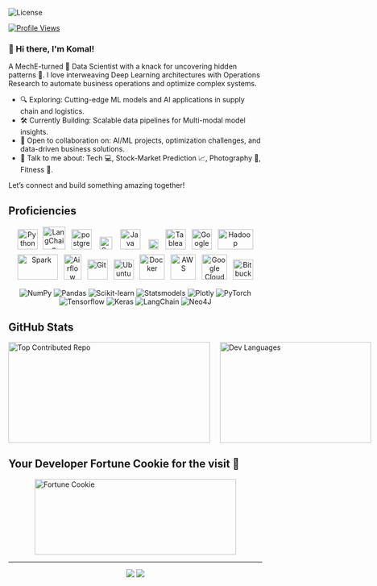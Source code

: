 ![License](https://img.shields.io/github/license/KOKOMOCHA/Github-Configs?style=flat)

[![Profile Views](https://visitcount.itsvg.in/api?id=kokomocha&icon=0&color=0)](https://visitcount.itsvg.in)

### 👋 Hi there, I'm Komal! 

A MechE-turned 🔄 Data Scientist with a knack for uncovering hidden patterns 👀. I love interweaving Deep Learning architectures with Operations Research to automate business operations and optimize complex systems. 

- 🔍 Exploring: Cutting-edge ML models and AI applications in supply chain and logistics.
- 🛠️ Currently Building: Scalable data pipelines for Multi-modal model insights.
- 🚀 Open to collaboration on: AI/ML projects, optimization challenges, and data-driven business solutions.
- 💬 Talk to me about: Tech 💻, Stock-Market Prediction 📈, Photography 📸, Fitness 🏃.

Let’s connect and build something amazing together! 

## Proficiencies

 <p align="center">
    <img title="Python" alt="Python" img src="https://cdn.svgporn.com/logos/python.svg" width="40" style="vertical-align:down; margin:4px">
    <img title="mySQL" alt="LangChain" img src="https://cdn.svgporn.com/logos/mysql-icon.svg" width="45" style="vertical-align:down; margin:2px">
    <img title="postgreSQL" alt="postgreSQL" img src="https://cdn.svgporn.com/logos/postgresql.svg" width="40" style="vertical-align:down; margin:6px">
    <img title="Scala" alt="Scala" img src="https://cdn.svgporn.com/logos/scala.svg" width="25" style="vertical-align:down; margin:6px">
    <img title="Java" alt="Java" img src="https://cdn.svgporn.com/logos/java.svg" width="40" style="vertical-align:down; margin:6px">
    <img title="MongoDB" alt="MongoDB" img src="https://cdn.svgporn.com/logos/mongodb-icon.svg" width="20" style="vertical-align:down; margin:6px">
    <img title="Tableau" alt="Tableau" img src="https://cdn.svgporn.com/logos/tableau-icon.svg" width="40" style="vertical-align:down; margin:4px">
    <img title="Google Analytics" alt="Google Analytics" img src="https://cdn.svgporn.com/logos/google-analytics.svg" width="40" style="vertical-align:down; margin:4px">
    <img title="Hadoop" alt="Hadoop" src="https://cdn.svgporn.com/logos/hadoop.svg" width="70" height="40" style="vertical-align:down; margin:4px"/>
	<img title="Spark" alt="Spark" src="https://cdn.svgporn.com/logos/apache-spark.svg" width="80" height="50" style="vertical-align:down; margin:4px"/>
    <img title="Airflow" alt="Airflow" src="https://cdn.svgporn.com/logos/airflow-icon.svg" width="35" height="50" style="vertical-align:down; margin:4px"/>
    <img title="Git" alt="Git" img src="https://cdn.svgporn.com/logos/git-icon.svg" width="40" style="vertical-align:center; margin:4px">
    <!-- <img src="https://img.shields.io/badge/-dvc.svg?logo=dvc&logoColor=white&labelColor=8a32ba"  width="60" alt="DVC" style="vertical-align:center; margin:4px"> -->
    <img title="Ubuntu" alt="Ubuntu" img src="https://cdn.svgporn.com/logos/ubuntu.svg" width="40" style="vertical-align:down; margin:4px">
    <img title="Docker" alt="Docker" img src="https://cdn.svgporn.com/logos/docker-icon.svg" width="50" style="vertical-align:down; margin:4px">
    <img title="AWS" alt="AWS" img src="https://cdn.svgporn.com/logos/aws.svg" width="50" style="vertical-align:down; margin:4px">
    <img title="Google Cloud" alt="Google Cloud" img src="https://cdn.svgporn.com/logos/google-cloud.svg" width="50" style="vertical-align:down; margin:4px">
    <img title="Bitbucket" alt="Bitbucket" img src="https://cdn.svgporn.com/logos/bitbucket.svg" width="40" style="vertical-align:down; margin:4px">
</p>

 <p align="center">
    <img src="https://img.shields.io/badge/numpy-%23013243.svg?style=for-the-badge&logo=numpy&logoColor=white" alt="NumPy">
    <img src="https://img.shields.io/badge/pandas-%23150458.svg?style=for-the-badge&logo=pandas&logoColor=white" alt="Pandas">
    <img src="https://img.shields.io/badge/scikit--learn-%23F7931E.svg?style=for-the-badge&logo=scikit-learn&logoColor=white" alt="Scikit-learn">
    <img src="https://img.shields.io/badge/-Statsmodels-C51A4A?style=for-the-badge" alt="Statsmodels">
    <img src="https://img.shields.io/badge/Plotly-%233F4F75.svg?style=for-the-badge&logo=plotly&logoColor=white" alt="Plotly">
    <img src="https://img.shields.io/badge/-Pytorch-cc2b12?style=for-the-badge&logo=pytorch&logoColor=white" alt="PyTorch">
    <img src="https://img.shields.io/badge/Tensorflow-fc8130.svg?style=for-the-badge&logo=tensorflow&logoColor=white" alt="Tensorflow">
    <img src="https://img.shields.io/badge/Keras-%23D00000.svg?style=for-the-badge&logo=Keras&logoColor=white" alt="Keras">
    <img src="https://img.shields.io/badge/langchain-1C3C3C?style=for-the-badge&logo=langchain&logoColor=white" alt="LangChain">
    <img src="https://img.shields.io/badge/Neo4j-008CC1?style=for-the-badge&logo=neo4j&logoColor=white" alt="Neo4J">
</p>




## GitHub Stats

<div style="display: flex; justify-content: flex-start; align-items: flex-start; gap: 20px;">
    <img src="https://github-contributor-stats.vercel.app/api?username=kokomocha&limit=5&theme=radical&combine_all_yearly_contributions=true" alt="Top Contributed Repo" width="400" height="200">
    <img src="https://github-readme-stats.vercel.app/api/top-langs/?username=kokomocha&layout=compact&langs_count=10&theme=radical" alt="Dev Languages" width="300" height="200">
</div>

<!-- ## Top Visited Repositories:

<div style="border: 1px solid gray; padding: 15px; margin: 10px 0; border-radius: 5px; background-color: #141321; max-width: 400px;">
    <a href="https://github.com/YOUR_GITHUB_USERNAME/REPO_1" style="font-size: 24px; font-weight: bold; color: #ff0054; text-decoration: none;">REPO_1</a>
    <p style="margin: 10px 0 0 0; font-size: 16px; color: #e4e4e4;">This repository focuses on ... and includes features such as ...</p>
</div>

<div style="border: 1px solid gray; padding: 15px; margin: 10px 0; border-radius: 5px; background-color: #141321; max-width: 400px;">
    <a href="https://github.com/YOUR_GITHUB_USERNAME/REPO_2" style="font-size: 24px; font-weight: bold; color: #ff0054; text-decoration: none;">REPO_2</a>
    <p style="margin: 10px 0 0 0; font-size: 16px; color: #e4e4e4;">This repository focuses on ... and includes features such as ...</p>
</div>

<div style="border: 1px solid gray; padding: 15px; margin: 10px 0; border-radius: 5px; background-color: #141321; max-width: 400px;">
    <a href="https://github.com/YOUR_GITHUB_USERNAME/REPO_3" style="font-size: 24px; font-weight: bold; color: #ff0054; text-decoration: none;">REPO_3</a>
    <p style="margin: 10px 0 0 0; font-size: 16px; color: #e4e4e4;">This repository focuses on ... and includes features such as ...</p>
</div> -->



## Your Developer Fortune Cookie for the visit 🥠
<div style="display: flex; justify-content: center; align-items: center; gap: 20px;">
  <img src="https://quotes-github-readme.vercel.app/api?type=horizontal&theme=radical" alt="Fortune Cookie" width="400" height="150"/>
</div>

<hr>

<p align="center">
    <a target="_blank" href="https://www.linkedin.com/in/komal-pardeshi-514683166/"><img src="https://img.shields.io/badge/-LinkedIn-0077B5?style=for-the-badge&logo=Linkedin&logoColor=white"></img></a>
    <a target="_blank" href="mailto:pardeshi.komal31@outlook.com"><img src="https://img.shields.io/badge/-Gmail-D14836?style=for-the-badge&logo=Gmail&logoColor=white"></img></a>
</p>    